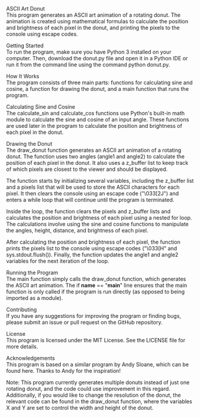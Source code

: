 ASCII Art Donut \
This program generates an ASCII art animation of a rotating donut. The animation is created using mathematical formulas to calculate the position and brightness of each pixel in the donut, and printing the pixels to the console using escape codes.

Getting Started \
To run the program, make sure you have Python 3 installed on your computer. Then, download the donut.py file and open it in a Python IDE or run it from the command line using the command python donut.py.

How It Works \
The program consists of three main parts: functions for calculating sine and cosine, a function for drawing the donut, and a main function that runs the program.

Calculating Sine and Cosine \
The calculate_sin and calculate_cos functions use Python's built-in math module to calculate the sine and cosine of an input angle. These functions are used later in the program to calculate the position and brightness of each pixel in the donut.

Drawing the Donut \
The draw_donut function generates an ASCII art animation of a rotating donut. The function uses two angles (angle1 and angle2) to calculate the position of each pixel in the donut. It also uses a z_buffer list to keep track of which pixels are closest to the viewer and should be displayed.

The function starts by initializing several variables, including the z_buffer list and a pixels list that will be used to store the ASCII characters for each pixel. It then clears the console using an escape code ("\033[2J") and enters a while loop that will continue until the program is terminated.

Inside the loop, the function clears the pixels and z_buffer lists and calculates the position and brightness of each pixel using a nested for loop. The calculations involve using the sine and cosine functions to manipulate the angles, height, distance, and brightness of each pixel.

After calculating the position and brightness of each pixel, the function prints the pixels list to the console using escape codes ("\033[H" and sys.stdout.flush()). Finally, the function updates the angle1 and angle2 variables for the next iteration of the loop.

Running the Program \
The main function simply calls the draw_donut function, which generates the ASCII art animation. The if __name__ == "__main__" line ensures that the main function is only called if the program is run directly (as opposed to being imported as a module).

Contributing \
If you have any suggestions for improving the program or finding bugs, please submit an issue or pull request on the GitHub repository.

License \
This program is licensed under the MIT License. See the LICENSE file for more details.

Acknowledgements \
This program is based on a similar program by Andy Sloane, which can be found here. Thanks to Andy for the inspiration!

Note: This program currently generates multiple donuts instead of just one rotating donut, and the code could use improvement in this regard. Additionally, if you would like to change the resolution of the donut, the relevant code can be found in the draw_donut function, where the variables X and Y are set to control the width and height of the donut.
